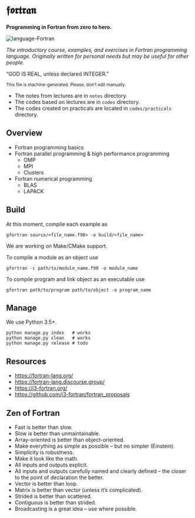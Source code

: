 # 𝖋𝖔𝖗𝖙𝖗𝖆𝖓

**Programming in Fortran from zero to hero.**

![language-Fortran](https://img.shields.io/badge/language-Fortran-darkviolet.svg)

*The introductory course, examples, and exercises in Fortran programming language. Originally written for personal needs but may be useful for other people.*

“GOD IS REAL, unless declared INTEGER.”

<small>This file is machine-generated. Please, don't edit manually.</small>

- The notes from lectures are in `notes` directory.
- The codes based on lectures are in `codes` directory.
- The codes created on practicals are located in `codes/practicals` directory.

## Overview

- Fortran programming basics
- Fortran parallel programming & high performance programming
  - OMP
  - MPI
  - Clusters
- Fortran numerical programming  
  - BLAS
  - LAPACK
  
## Build

At this moment, compile each example as

    gfortran source/<file_name.f90> -o build/<file_name>

We are working on Make/CMake support.

To compile a module as an object use

    gfortran -c path/to/module_name.f90 -o module_name

To compile program and link object as an executable use

    gfortran path/to/program path/to/object -o program_name

## Manage

We use Python 3.5+.

    python manage.py index   # works
    python manage.py clean   # works
    python manage.py release # todo

## Resources

- https://fortran-lang.org/
- https://fortran-lang.discourse.group/
- https://j3-fortran.org/
- https://github.com/j3-fortran/fortran_proposals

## Zen of Fortran

- Fast is better than slow.
- Slow is better than unmaintainable.
- Array-oriented is better than object-oriented.
- Make everything as simple as possible – but no simpler (Einstein).
- Simplicity is robustness.
- Make it look like the math.
- All inputs and outputs explicit.
- All inputs and outputs carefully named and clearly defined – the
  closer to the point of declaration the better.
- Vector is better than loop.
- Matrix is better than vector (unless it’s complicated).
- Strided is better than scattered.
- Contiguous is better than strided.
- Broadcasting is a great idea – use where possible.
